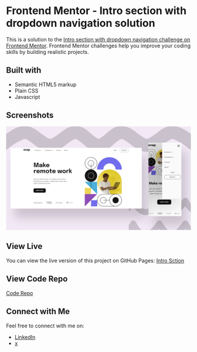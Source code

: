 # Frontend Mentor - Intro section with dropdown navigation solution

This is a solution to the [Intro section with dropdown navigation challenge on Frontend Mentor](https://www.frontendmentor.io/challenges/intro-section-with-dropdown-navigation-ryaPetHE5). Frontend Mentor challenges help you improve your coding skills by building realistic projects. 

## Built with

- Semantic HTML5 markup
- Plain CSS
- Javascript

## Screenshots

![Screenshot 1](img/screenshot.png)

## View Live

You can view the live version of this project on GitHub Pages: [Intro Sction](https://iamupo.github.io/FrontendMentor-Solutions/Intro-section/)

## View Code Repo
[Code Repo](https://github.com/IamUPO/FrontendMentor-Solutions/tree/main/Intro-section)

## Connect with Me

Feel free to connect with me on:

- [LinkedIn](https://www.linkedin.com/in/iamupo/)
- [x](https://www.x.com/iamupo/)
